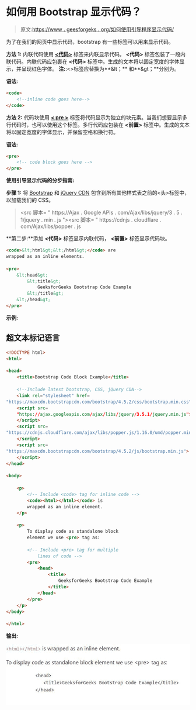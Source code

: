 # 如何用 Bootstrap 显示代码？

> 原文:[https://www . geesforgeks . org/如何使用引导程序显示代码/](https://www.geeksforgeeks.org/how-to-display-code-with-bootstrap/)

为了在我们的网页中显示代码，bootstrap 有一些标签可以用来显示代码。

**方法 1:** 内联代码使用 [**<代码>**](https://www.geeksforgeeks.org/html-code-tag/) 标签来内联显示代码。 **<代码>** 标签包装了一段内联代码。内联代码应包裹在 **<代码>** 标签中。生成的文本将以固定宽度的字体显示，并呈现红色字体。
**注:**:<>标签应替换为**&lt；** 和**&gt；**分别为。

**语法:**

```html
<code>
    <!--inline code goes here-->
</code>
```

**方法 2:** 代码块使用 [**< pre >**](https://www.geeksforgeeks.org/html-pre-tag/) 标签将代码显示为独立的块元素。当我们想要显示多行代码时，也可以使用这个标签。多行代码应包装在 **<前置>** 标签中。生成的文本将以固定宽度的字体显示，并保留空格和换行符。

**语法:**

```html
<pre>
    <!-- code block goes here -->
</pre>
```

**使用引导显示代码的分步指南:**

**步骤 1:** 将 [Bootstrap](https://www.geeksforgeeks.org/bootstrap-4-introduction/) 和 [jQuery CDN](https://www.geeksforgeeks.org/how-to-add-jquery-code-to-html-file/) 包含到所有其他样式表之前的<头>标签中，以加载我们的 CSS。

> <src 脚本= " https://Ajax . Google APIs . com/Ajax/libs/jquery/3 . 5 . 1/jquery . min . js "></script><src 脚本= " https://cdnjs . cloudflare . com/Ajax/libs/popper . js

**第二步:**添加 **<代码>** 标签显示内联代码， **<前置>** 标签显示代码块。

```html
<code>&lt;html&gt;&lt;/html&gt;</code> are 
wrapped as an inline elements.

<pre>
    &lt;head&gt;
        &lt;title&gt;
            GeeksforGeeks Bootstrap Code Example
        &lt;/title&gt;
    &lt;/head&gt;
</pre> 
```

**示例:**

## 超文本标记语言

```html
<!DOCTYPE html>
<html>

<head>
    <title>Bootstrap Code Block Example</title>

    <!--Include latest bootstrap, CSS, jQuery CDN-->
    <link rel="stylesheet" href=
"https://maxcdn.bootstrapcdn.com/bootstrap/4.5.2/css/bootstrap.min.css">
    <script src=
    "https://ajax.googleapis.com/ajax/libs/jquery/3.5.1/jquery.min.js">
    </script>
    <script src=
"https://cdnjs.cloudflare.com/ajax/libs/popper.js/1.16.0/umd/popper.min.js">
    </script>
    <script src=
"https://maxcdn.bootstrapcdn.com/bootstrap/4.5.2/js/bootstrap.min.js">
    </script>
</head>

<body>

    <p>
        <!-- Include <code> tag for inline code -->
        <code><html></html></code> is 
        wrapped as an inline element.
    </p>

    <p>
        To display code as standalone block 
        element we use <pre> tag as:

        <!-- Include <pre> tag for multiple 
            lines of code -->
        <pre>
            <head>
                <title>
                    GeeksforGeeks Bootstrap Code Example
                </title>
            </head>
        </pre>
    </p>
</body>

</html>
```

**输出:**

![](img/1efce79272b6c438c31e390775fc5f0d.png)